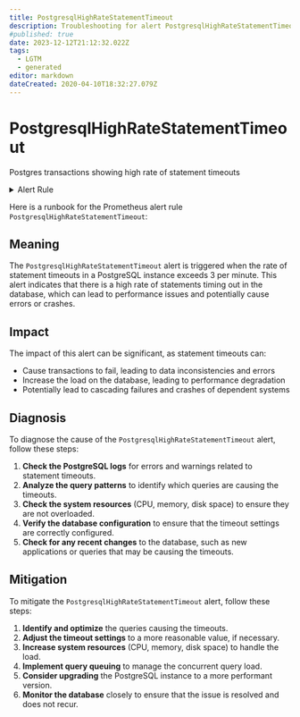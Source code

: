 ```yaml
---
title: PostgresqlHighRateStatementTimeout
description: Troubleshooting for alert PostgresqlHighRateStatementTimeout
#published: true
date: 2023-12-12T21:12:32.022Z
tags: 
  - LGTM
  - generated
editor: markdown
dateCreated: 2020-04-10T18:32:27.079Z
---
```


# PostgresqlHighRateStatementTimeout

Postgres transactions showing high rate of statement timeouts

<details>
  <summary>Alert Rule</summary>

{{% rule "postgresql/postgres-exporter.yml" "PostgresqlHighRateStatementTimeout" %}}

{{% comment %}}

```yaml
alert: PostgresqlHighRateStatementTimeout
expr: rate(postgresql_errors_total{type="statement_timeout"}[1m]) > 3
for: 0m
labels:
    severity: critical
annotations:
    summary: Postgresql high rate statement timeout (instance {{ $labels.instance }})
    description: |-
        Postgres transactions showing high rate of statement timeouts
          VALUE = {{ $value }}
          LABELS = {{ $labels }}
    runbook: https://github.com/srerun/prometheus-alerts/blob/main/content/runbooks/postgres-exporter/PostgresqlHighRateStatementTimeout.md

```

{{% /comment %}}

</details>


Here is a runbook for the Prometheus alert rule `PostgresqlHighRateStatementTimeout`:

## Meaning

The `PostgresqlHighRateStatementTimeout` alert is triggered when the rate of statement timeouts in a PostgreSQL instance exceeds 3 per minute. This alert indicates that there is a high rate of statements timing out in the database, which can lead to performance issues and potentially cause errors or crashes.

## Impact

The impact of this alert can be significant, as statement timeouts can:

* Cause transactions to fail, leading to data inconsistencies and errors
* Increase the load on the database, leading to performance degradation
* Potentially lead to cascading failures and crashes of dependent systems

## Diagnosis

To diagnose the cause of the `PostgresqlHighRateStatementTimeout` alert, follow these steps:

1. **Check the PostgreSQL logs** for errors and warnings related to statement timeouts.
2. **Analyze the query patterns** to identify which queries are causing the timeouts.
3. **Check the system resources** (CPU, memory, disk space) to ensure they are not overloaded.
4. **Verify the database configuration** to ensure that the timeout settings are correctly configured.
5. **Check for any recent changes** to the database, such as new applications or queries that may be causing the timeouts.

## Mitigation

To mitigate the `PostgresqlHighRateStatementTimeout` alert, follow these steps:

1. **Identify and optimize** the queries causing the timeouts.
2. **Adjust the timeout settings** to a more reasonable value, if necessary.
3. **Increase system resources** (CPU, memory, disk space) to handle the load.
4. **Implement query queuing** to manage the concurrent query load.
5. **Consider upgrading** the PostgreSQL instance to a more performant version.
6. **Monitor the database** closely to ensure that the issue is resolved and does not recur.